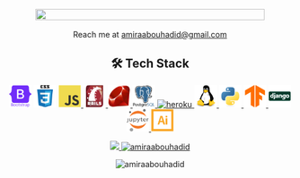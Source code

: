 <p align="center">
<img src='https://media.giphy.com/media/M71Xv47xZy0GHZElMI/giphy.gif' width='90%' height= '50%'>
 
</p>

 <p align="center"> Reach me at <a href="">amiraabouhadid@gmail.com </a> </p> 

<h2 align= "center">🛠 Tech Stack  </h2>
<p align="center">
<a href="https://getbootstrap.com" target="blank" rel="nofollow"> <img src="https://raw.githubusercontent.com/devicons/devicon/master/icons/bootstrap/bootstrap-plain-wordmark.svg" alt="bootstrap" style="max-width:40%;" height="40"></a>
<a href="https://www.w3schools.com/css/" target="blank" rel="nofollow"> <img src="https://raw.githubusercontent.com/devicons/devicon/master/icons/css3/css3-original-wordmark.svg" alt="css3" style="max-width:100%;"  height="40"></a>
 <a href="https://developer.mozilla.org/en-US/docs/Web/JavaScript" rel="nofollow"> <img src="https://raw.githubusercontent.com/devicons/devicon/master/icons/javascript/javascript-original.svg" alt="javascript" style="max-width:100%;"  height="40"> </a>
 <a href="https://rubyonrails.org" target="blank" rel="nofollow"> <img src="https://raw.githubusercontent.com/devicons/devicon/master/icons/rails/rails-original-wordmark.svg" alt="rails" style="max-width:100%;" height="40"> </a>
<a href="https://www.ruby-lang.org/en/" rel="nofollow" target="blank"> <img src="https://raw.githubusercontent.com/devicons/devicon/master/icons/ruby/ruby-original.svg" alt="ruby" style="max-width:100%;"  height="40"> </a>
 <a href="https://www.postgresql.org" target="blank" rel="nofollow"> <img src="https://raw.githubusercontent.com/devicons/devicon/master/icons/postgresql/postgresql-original-wordmark.svg" alt="postgresql" style="max-width:100%;"  height="40"> </a>
<a href="https://heroku.com" rel="nofollow" target="blank"> <img src="https://camo.githubusercontent.com/df12cb598044a3f38efc1f45e3580558c324cf8789b79487125044eeebcc4dee/68747470733a2f2f7777772e766563746f726c6f676f2e7a6f6e652f6c6f676f732f6865726f6b752f6865726f6b752d69636f6e2e737667" alt="heroku" data-canonical-src="https://www.vectorlogo.zone/logos/heroku/heroku-icon.svg" style="max-width:100%;"  height="40"> </a>
<a href="https://www.linux.org/" rel="nofollow" target="blank"> <img src="https://raw.githubusercontent.com/devicons/devicon/master/icons/linux/linux-original.svg" alt="linux" style="max-width:100%;"  height="40"> </a>
 <a href="https://www.python.org/" rel="nofollow" target="blank"> <img src="https://raw.githubusercontent.com/devicons/devicon/master/icons/python/python-original.svg" alt="python" style="max-width:100%;"  height="40"> </a>
   <a href="https://www.tensorflow.org/" target="blank" rel="nofollow"> <img src="https://raw.githubusercontent.com/devicons/devicon/master/icons/tensorflow/tensorflow-original.svg" alt="tensorflow" style="max-width:100%;"  height="40"> </a>
   <a href="https://www.djangoproject.com/" target="blank" rel="nofollow"> <img src="https://raw.githubusercontent.com/devicons/devicon/master/icons/django/django-original.svg" alt="django" style="max-width:100%;"  height="40"> </a>
 <a href="https://jupyter.org/" rel="nofollow" target="blank"> <img src="https://raw.githubusercontent.com/devicons/devicon/master/icons/jupyter/jupyter-original-wordmark.svg" alt="jupyter" style="max-width:100%;"  height="40"> </a>
 <a href="https://www.adobe.com/" rel="nofollow" target="blank"> <img src="https://raw.githubusercontent.com/devicons/devicon/master/icons/illustrator/illustrator-line.svg" alt="illustrator" style="max-width:100%;" height="40"> </a>
</p>

  <p align="center">
   <a href="https://github.com/amiraabouhadid" target="blank">
    <img height="180em" src="https://github-readme-stats-eight-theta.vercel.app/api?username=amiraabouhadid&show_icons=true&theme=dark&include_all_commits=true&count_private=true"/>
    <img height="180em" src="https://github-readme-stats.vercel.app/api/top-langs/?username=amiraabouhadid&show_icons=true&theme=dark&layout=compact&exclude_repo=nba-stats-codeigniter&hide=css,html" alt="amiraabouhadid" />
  </a>
</p>


<p align="center"> <img src="https://komarev.com/ghpvc/?username=amiraabouhadid&label=Profile%20views&color=0e75b6&style=flat&theme=dark" alt="amiraabouhadid" /> </p>
